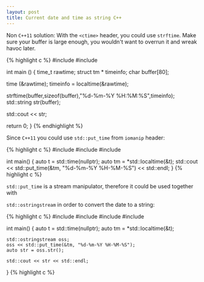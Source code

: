 ```yaml
---
layout: post
title: Current date and time as string C++
---
```



Non `C++11` solution: With the `<ctime>` header, you could use `strftime`. Make sure your buffer is large enough, you wouldn't want to overrun it and wreak havoc later.

{% highlight c %}
#include <iostream>
#include <ctime>

int main ()
{
  time_t rawtime;
  struct tm * timeinfo;
  char buffer[80];

  time (&rawtime);
  timeinfo = localtime(&rawtime);

  strftime(buffer,sizeof(buffer),"%d-%m-%Y %H:%M:%S",timeinfo);
  std::string str(buffer);

  std::cout << str;

  return 0;
}
{% endhighlight %}

Since `C++11` you could use `std::put_time` from `iomanip` header:

{% highlight c %}
#include <iostream>
#include <iomanip>
#include <ctime>

int main()
{
    auto t = std::time(nullptr);
    auto tm = *std::localtime(&t);
    std::cout << std::put_time(&tm, "%d-%m-%Y %H-%M-%S") << std::endl;
}
{% highlight c %}

`std::put_time` is a stream manipulator, therefore it could be used together with

`std::ostringstream` in order to convert the date to a string:

{% highlight c %}
#include <iostream>
#include <iomanip>
#include <ctime>
#include <sstream>

int main()
{
    auto t = std::time(nullptr);
    auto tm = *std::localtime(&t);

    std::ostringstream oss;
    oss << std::put_time(&tm, "%d-%m-%Y %H-%M-%S");
    auto str = oss.str();

    std::cout << str << std::endl;
}
{% highlight c %}
